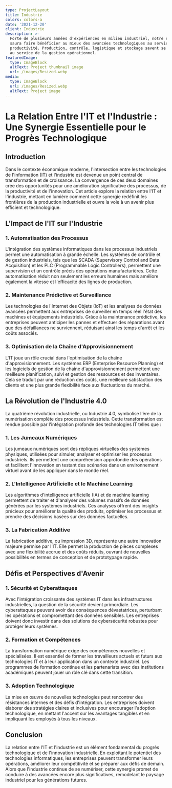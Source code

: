 ```yaml
---
type: ProjectLayout
title: Industrie
colors: colors-a
date: '2021-12-20'
client: Industrie
description: >-
  Forte de plusieurs années d'expériences en milieu industriel, notre équipe
  saura faire bénéficier au mieux des avancées technologiques au service de la
  productivité. Production, contrôle, logistique et stockage savent se connecter
  au service de la gestion opérationnel.
featuredImage:
  type: ImageBlock
  altText: Project thumbnail image
  url: /images/Resized.webp
media:
  type: ImageBlock
  url: /images/Resized.webp
  altText: Project image
---
```

# La Relation Entre l'IT et l'Industrie : Une Synergie Essentielle pour le Progrès Technologique

## Introduction

Dans le contexte économique moderne, l'intersection entre les technologies de l'information (IT) et l'industrie est devenue un point central de transformation et de croissance. La convergence de ces deux domaines crée des opportunités pour une amélioration significative des processus, de la productivité et de l'innovation. Cet article explore la relation entre l'IT et l'industrie, mettant en lumière comment cette synergie redéfinit les frontières de la production industrielle et ouvre la voie à un avenir plus efficient et technologique.

## L'Impact de l'IT sur l'Industrie

### 1. **Automatisation des Processus**

L'intégration des systèmes informatiques dans les processus industriels permet une automatisation à grande échelle. Les systèmes de contrôle et de gestion industriels, tels que les SCADA (Supervisory Control and Data Acquisition) et les PLC (Programmable Logic Controllers), permettent une supervision et un contrôle précis des opérations manufacturières. Cette automatisation réduit non seulement les erreurs humaines mais améliore également la vitesse et l'efficacité des lignes de production.

### 2. **Maintenance Prédictive et Surveillance**

Les technologies de l'Internet des Objets (IoT) et les analyses de données avancées permettent aux entreprises de surveiller en temps réel l'état des machines et équipements industriels. Grâce à la maintenance prédictive, les entreprises peuvent anticiper les pannes et effectuer des réparations avant que des défaillances ne surviennent, réduisant ainsi les temps d'arrêt et les coûts associés.

### 3. **Optimisation de la Chaîne d'Approvisionnement**

L'IT joue un rôle crucial dans l'optimisation de la chaîne d'approvisionnement. Les systèmes ERP (Enterprise Resource Planning) et les logiciels de gestion de la chaîne d'approvisionnement permettent une meilleure planification, suivi et gestion des ressources et des inventaires. Cela se traduit par une réduction des coûts, une meilleure satisfaction des clients et une plus grande flexibilité face aux fluctuations du marché.

## La Révolution de l'Industrie 4.0

La quatrième révolution industrielle, ou Industrie 4.0, symbolise l'ère de la numérisation complète des processus industriels. Cette transformation est rendue possible par l'intégration profonde des technologies IT telles que :

### 1. **Les Jumeaux Numériques**

Les jumeaux numériques sont des répliques virtuelles des systèmes physiques, utilisées pour simuler, analyser et optimiser les processus industriels. Ils permettent une compréhension approfondie des opérations et facilitent l'innovation en testant des scénarios dans un environnement virtuel avant de les appliquer dans le monde réel.

### 2. **L'Intelligence Artificielle et le Machine Learning**

Les algorithmes d'intelligence artificielle (IA) et de machine learning permettent de traiter et d'analyser des volumes massifs de données générées par les systèmes industriels. Ces analyses offrent des insights précieux pour améliorer la qualité des produits, optimiser les processus et prendre des décisions basées sur des données factuelles.

### 3. **La Fabrication Additive**

La fabrication additive, ou impression 3D, représente une autre innovation majeure permise par l'IT. Elle permet la production de pièces complexes avec une flexibilité accrue et des coûts réduits, ouvrant de nouvelles possibilités en termes de conception et de prototypage rapide.

## Défis et Perspectives d'Avenir

### 1. **Sécurité et Cyberattaques**

Avec l'intégration croissante des systèmes IT dans les infrastructures industrielles, la question de la sécurité devient primordiale. Les cyberattaques peuvent avoir des conséquences dévastatrices, perturbant les opérations et compromettant des données sensibles. Les entreprises doivent donc investir dans des solutions de cybersécurité robustes pour protéger leurs systèmes.

### 2. **Formation et Compétences**

La transformation numérique exige des compétences nouvelles et spécialisées. Il est essentiel de former les travailleurs actuels et futurs aux technologies IT et à leur application dans un contexte industriel. Les programmes de formation continue et les partenariats avec des institutions académiques peuvent jouer un rôle clé dans cette transition.

### 3. **Adoption Technologique**

La mise en œuvre de nouvelles technologies peut rencontrer des résistances internes et des défis d'intégration. Les entreprises doivent élaborer des stratégies claires et inclusives pour encourager l'adoption technologique, en mettant l'accent sur les avantages tangibles et en impliquant les employés à tous les niveaux.

## Conclusion

La relation entre l'IT et l'industrie est un élément fondamental du progrès technologique et de l'innovation industrielle. En exploitant le potentiel des technologies informatiques, les entreprises peuvent transformer leurs opérations, améliorer leur compétitivité et se préparer aux défis de demain. Alors que l'industrie continue de se numériser, cette synergie promet de conduire à des avancées encore plus significatives, remodelant le paysage industriel pour les générations futures.


